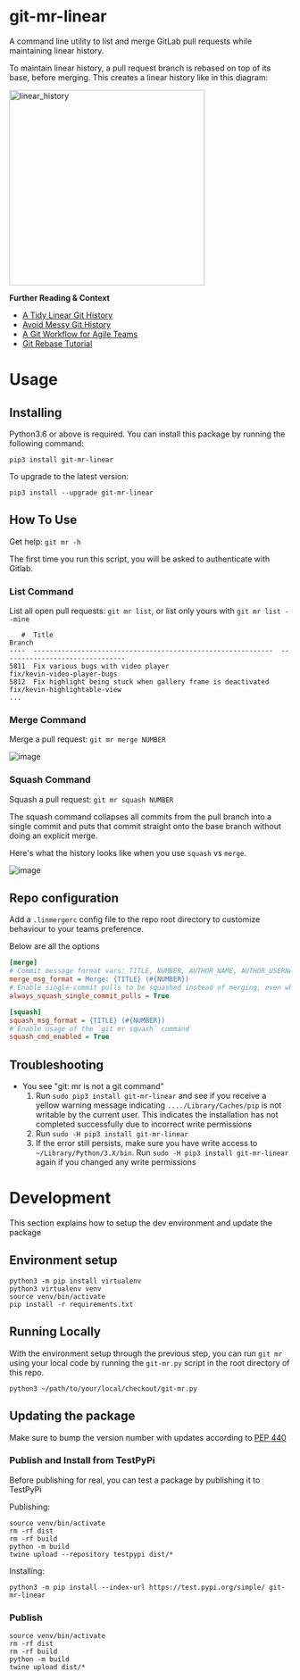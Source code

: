 

# git-mr-linear

A command line utility to list and merge GitLab pull requests while maintaining linear history.

To maintain linear history, a pull request branch is rebased on top of its base, before merging. This creates a linear history like in this diagram:

<img width="350" alt="linear_history" src="https://user-images.githubusercontent.com/464795/115330193-947c3600-a161-11eb-9e2b-888fa04f7e34.png">

**Further Reading & Context**
- [A Tidy Linear Git History](https://www.bitsnbites.eu/a-tidy-linear-git-history/)
- [Avoid Messy Git History](https://dev.to/bladesensei/avoid-messy-git-history-3g26)
- [A Git Workflow for Agile Teams](http://reinh.com/blog/2009/03/02/a-git-workflow-for-agile-teams.html)
- [Git Rebase Tutorial](https://www.atlassian.com/git/tutorials/rewriting-history/git-rebase)

# Usage

## Installing

Python3.6 or above is required. You can install this package by running the following command:
```
pip3 install git-mr-linear
```

To upgrade to the latest version:
```
pip3 install --upgrade git-mr-linear
```

## How To Use

Get help: `git mr -h`

The first time you run this script, you will be asked to authenticate with Gitlab.

### List Command

List all open pull requests: `git mr list`, or list only yours with `git mr list --mine`
```
   #  Title                                                         Branch
----  ------------------------------------------------------------  -------------------------------
5811  Fix various bugs with video player                            fix/kevin-video-player-bugs
5812  Fix highlight being stuck when gallery frame is deactivated   fix/kevin-highlightable-view
...
```

### Merge Command

Merge a pull request: `git mr merge NUMBER`

![image](https://user-images.githubusercontent.com/464795/130376573-d7d6ea25-3b34-4b15-84df-1ca30cd94f89.png)

### Squash Command

Squash a pull request: `git mr squash NUMBER`

The squash command collapses all commits from the pull branch into a single commit and puts that commit straight onto the base branch without doing an explicit merge.

Here's what the history looks like when you use `squash` vs `merge`.

![image](https://user-images.githubusercontent.com/464795/130379156-1b6f19fd-075b-4899-92e9-29df49b0fb73.png)


## Repo configuration

Add a `.linmergerc` config file to the repo root directory to customize behaviour to your teams preference.

Below are all the options
```ini
[merge]
# Commit message format vars: TITLE, NUMBER, AUTHOR_NAME, AUTHOR_USERNAME
merge_msg_format = Merge: {TITLE} (#{NUMBER})
# Enable single-commit pulls to be squashed instead of merging, even when explicitly using the merge command
always_squash_single_commit_pulls = True

[squash]
squash_msg_format = {TITLE} (#{NUMBER})
# Enable usage of the `git mr squash` command
squash_cmd_enabled = True
```

## Troubleshooting

- You see "git: mr is not a git command"
  1. Run `sudo pip3 install git-mr-linear` and see if you receive a yellow warning message indicating `..../Library/Caches/pip` is not writable by the current user. This indicates the installation has not completed successfully due to incorrect write permissions
  1. Run `sudo -H pip3 install git-mr-linear`
  1. If the error still persists, make sure you have write access to `~/Library/Python/3.X/bin`. Run `sudo -H pip3 install git-mr-linear` again if you changed any write permissions

# Development

This section explains how to setup the dev environment and update the package

## Environment setup

```
python3 -m pip install virtualenv
python3 virtualenv venv
source venv/bin/activate
pip install -r requirements.txt
```

## Running Locally

With the environment setup through the previous step, you can run `git mr` using your local code by running the `git-mr.py` script in the root directory of this repo.
```
python3 ~/path/to/your/local/checkout/git-mr.py
```

## Updating the package

Make sure to bump the version number with updates according to [PEP 440](https://www.python.org/dev/peps/pep-0440/)

### Publish and Install from TestPyPi

Before publishing for real, you can test a package by publishing it to TestPyPi

Publishing:
```
source venv/bin/activate
rm -rf dist
rm -rf build
python -m build
twine upload --repository testpypi dist/*
```

Installing:
```
python3 -m pip install --index-url https://test.pypi.org/simple/ git-mr-linear
```

### Publish

```
source venv/bin/activate
rm -rf dist
rm -rf build
python -m build
twine upload dist/*
```
